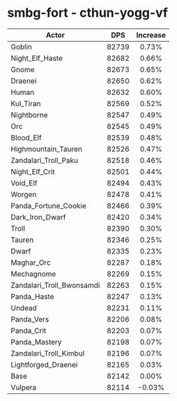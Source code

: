 # smbg-fort - cthun-yogg-vf
| Actor | DPS | Increase |
|---|:---:|:---:|
|Goblin|82739|0.73%|
|Night_Elf_Haste|82682|0.66%|
|Gnome|82673|0.65%|
|Draenei|82650|0.62%|
|Human|82632|0.60%|
|Kul_Tiran|82569|0.52%|
|Nightborne|82547|0.49%|
|Orc|82545|0.49%|
|Blood_Elf|82539|0.48%|
|Highmountain_Tauren|82526|0.47%|
|Zandalari_Troll_Paku|82518|0.46%|
|Night_Elf_Crit|82501|0.44%|
|Void_Elf|82494|0.43%|
|Worgen|82478|0.41%|
|Panda_Fortune_Cookie|82466|0.39%|
|Dark_Iron_Dwarf|82420|0.34%|
|Troll|82390|0.30%|
|Tauren|82346|0.25%|
|Dwarf|82335|0.23%|
|Maghar_Orc|82287|0.18%|
|Mechagnome|82269|0.15%|
|Zandalari_Troll_Bwonsamdi|82263|0.15%|
|Panda_Haste|82247|0.13%|
|Undead|82231|0.11%|
|Panda_Vers|82206|0.08%|
|Panda_Crit|82203|0.07%|
|Panda_Mastery|82198|0.07%|
|Zandalari_Troll_Kimbul|82196|0.07%|
|Lightforged_Draenei|82165|0.03%|
|Base|82142|0.00%|
|Vulpera|82114|-0.03%|
